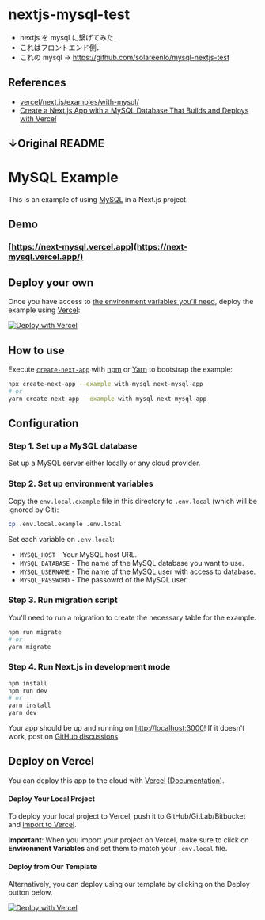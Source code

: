 # nextjs-mysql-test
- nextjs を mysql に繋げてみた．
- これはフロントエンド側．
- これの mysql → https://github.com/solareenlo/mysql-nextjs-test

## References
- [vercel/next.js/examples/with-mysql/](https://github.com/vercel/next.js/tree/canary/examples/with-mysql)
- [Create a Next.js App with a MySQL Database That Builds and Deploys with Vercel](https://vercel.com/guides/deploying-next-and-mysql-with-vercel)

↓Original README
---
# MySQL Example

This is an example of using [MySQL](https://www.mysql.com/) in a Next.js project.

## Demo

### [https://next-mysql.vercel.app](https://next-mysql.vercel.app/)

## Deploy your own

Once you have access to [the environment variables you'll need](#step-5-set-up-environment-variables), deploy the example using [Vercel](https://vercel.com?utm_source=github&utm_medium=readme&utm_campaign=next-example):

[![Deploy with Vercel](https://vercel.com/button)](https://vercel.com/new/git/external?repository-url=https://github.com/vercel/next.js/tree/canary/examples/with-mysql&project-name=nextjs-mysql&repository-name=nextjs-mysql&env=MYSQL_HOST,MYSQL_DATABASE,MYSQL_USERNAME,MYSQL_PASSWORD&envDescription=Required%20to%20connect%20the%20app%20with%20MySQL&envLink=https%3A%2F%2Fgithub.com%2Fvercel%2Fnext.js%2Ftree%2Fcanary%2Fexamples%2Fwith-mysql%23step-2-set-up-environment-variables&demo-title=Next.js%20%2B%20MySQL%20Demo&demo-description=A%20simple%20app%20demonstrating%20Next.js%20and%20MySQL%20&demo-url=https%3A%2F%2Fnext-mysql.vercel.app%2F)

## How to use

Execute [`create-next-app`](https://github.com/vercel/next.js/tree/canary/packages/create-next-app) with [npm](https://docs.npmjs.com/cli/init) or [Yarn](https://yarnpkg.com/lang/en/docs/cli/create/) to bootstrap the example:

```bash
npx create-next-app --example with-mysql next-mysql-app
# or
yarn create next-app --example with-mysql next-mysql-app
```

## Configuration

### Step 1. Set up a MySQL database

Set up a MySQL server either locally or any cloud provider.

### Step 2. Set up environment variables

Copy the `env.local.example` file in this directory to `.env.local` (which will be ignored by Git):

```bash
cp .env.local.example .env.local
```

Set each variable on `.env.local`:

- `MYSQL_HOST` - Your MySQL host URL.
- `MYSQL_DATABASE` - The name of the MySQL database you want to use.
- `MYSQL_USERNAME` - The name of the MySQL user with access to database.
- `MYSQL_PASSWORD` - The passowrd of the MySQL user.

### Step 3. Run migration script

You'll need to run a migration to create the necessary table for the example.

```bash
npm run migrate
# or
yarn migrate
```

### Step 4. Run Next.js in development mode

```bash
npm install
npm run dev
# or
yarn install
yarn dev
```

Your app should be up and running on [http://localhost:3000](http://localhost:3000)! If it doesn't work, post on [GitHub discussions](https://github.com/vercel/next.js/discussions).

## Deploy on Vercel

You can deploy this app to the cloud with [Vercel](https://vercel.com?utm_source=github&utm_medium=readme&utm_campaign=next-example) ([Documentation](https://nextjs.org/docs/deployment)).

#### Deploy Your Local Project

To deploy your local project to Vercel, push it to GitHub/GitLab/Bitbucket and [import to Vercel](https://vercel.com/new?utm_source=github&utm_medium=readme&utm_campaign=next-example).

**Important**: When you import your project on Vercel, make sure to click on **Environment Variables** and set them to match your `.env.local` file.

#### Deploy from Our Template

Alternatively, you can deploy using our template by clicking on the Deploy button below.

[![Deploy with Vercel](https://vercel.com/button)](https://vercel.com/new/git/external?repository-url=https://github.com/vercel/next.js/tree/canary/examples/with-mysql&project-name=nextjs-mysql&repository-name=nextjs-mysql&env=MYSQL_HOST,MYSQL_DATABASE,MYSQL_USERNAME,MYSQL_PASSWORD&envDescription=Required%20to%20connect%20the%20app%20with%20MySQL&envLink=https%3A%2F%2Fgithub.com%2Fvercel%2Fnext.js%2Ftree%2Fcanary%2Fexamples%2Fwith-mysql%23step-2-set-up-environment-variables&demo-title=Next.js%20%2B%20MySQL%20Demo&demo-description=A%20simple%20app%20demonstrating%20Next.js%20and%20MySQL%20&demo-url=https%3A%2F%2Fnext-mysql.vercel.app%2F)
